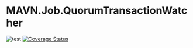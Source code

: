 # MAVN.Job.QuorumTransactionWatcher

![test](https://github.com/OpenMAVN/MAVN.Job.QuorumTransactionWatcher/workflows/test/badge.svg)
[![Coverage Status](https://coveralls.io/repos/github/OpenMAVN/MAVN.Job.QuorumTransactionWatcher/badge.svg?branch=master)](https://coveralls.io/github/OpenMAVN/MAVN.Job.QuorumTransactionWatcher?branch=master)
